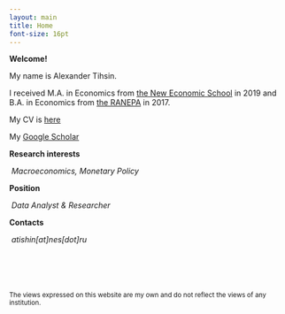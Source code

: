 ```yaml
---
layout: main
title: Home
font-size: 16pt
---
```


**Welcome!** 

My name is Alexander Tihsin.

I received M.A. in Economics from [the New Economic School](https://www.nes.ru/?lang=en) in 2019 and B.A. in Economics from [the RANEPA](https://www.ranepa.ru/eng/) in 2017.

My CV is [here](/assets/Tishin_CV.pdf)

My [Google Scholar](https://scholar.google.com/citations?user=nu2INR8AAAAJ&hl=en&citsig=AMD79ooXQboDEQQpoI-0M_7pfiS69WOedg) 



**Research interests** 

​	*Macroeconomics, Monetary Policy*


**Position**

​	*Data Analyst & Researcher*

**Contacts** 

​	*atishin[at]nes[dot]ru*
 <br /> <br /> <br /> <br /> <br /> <br />
<sup>The views expressed on this website are my own and do not reflect the views of any institution.</sup>
